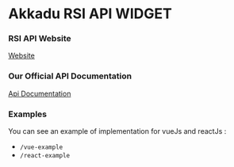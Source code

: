# Akkadu RSI API WIDGET

### RSI API Website 
[Website](https://rsi.akkadu.com/)
### Our Official API Documentation
[Api Documentation](https://rsi-akkadu-documentation.netlify.app/)


### Examples
You can see an example of implementation for vueJs and reactJs :
* `/vue-example`
* `/react-example`